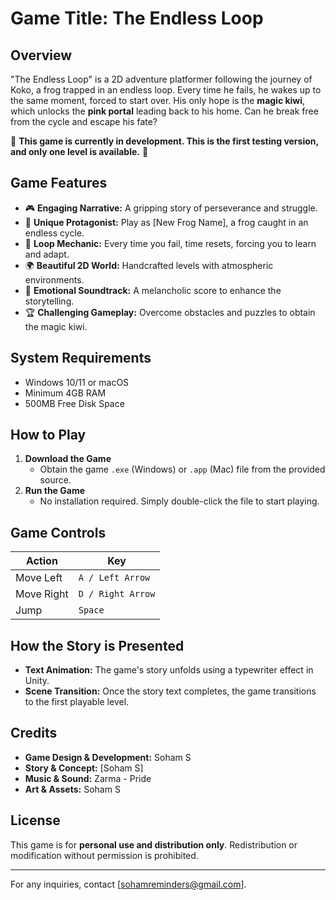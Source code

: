 
 # **Game Title: The Endless Loop**

## **Overview**
"The Endless Loop" is a 2D adventure platformer following the journey of Koko, a frog trapped in an endless loop. Every time he fails, he wakes up to the same moment, forced to start over. His only hope is the **magic kiwi**, which unlocks the **pink portal** leading back to his home. Can he break free from the cycle and escape his fate?

🚧 **This game is currently in development. This is the first testing version, and only one level is available.** 🚧

## **Game Features**
- 🎮 **Engaging Narrative:** A gripping story of perseverance and struggle.
- 🐸 **Unique Protagonist:** Play as [New Frog Name], a frog caught in an endless cycle.
- 🔄 **Loop Mechanic:** Every time you fail, time resets, forcing you to learn and adapt.
- 🌍 **Beautiful 2D World:** Handcrafted levels with atmospheric environments.
- 🎼 **Emotional Soundtrack:** A melancholic score to enhance the storytelling.
- 🏆 **Challenging Gameplay:** Overcome obstacles and puzzles to obtain the magic kiwi.

## **System Requirements**
- Windows 10/11 or macOS
- Minimum 4GB RAM
- 500MB Free Disk Space

## **How to Play**
1. **Download the Game**
   - Obtain the game `.exe` (Windows) or `.app` (Mac) file from the provided source.
2. **Run the Game**
   - No installation required. Simply double-click the file to start playing.

## **Game Controls**
| Action | Key |
|--------|----|
| Move Left | `A / Left Arrow` |
| Move Right | `D / Right Arrow` |
| Jump | `Space` |

## **How the Story is Presented**
- **Text Animation:** The game's story unfolds using a typewriter effect in Unity.
- **Scene Transition:** Once the story text completes, the game transitions to the first playable level.

## **Credits**
- **Game Design & Development:** Soham S
- **Story & Concept:** [Soham S]
- **Music & Sound:** Zarma - Pride
- **Art & Assets:** Soham S

## **License**
This game is for **personal use and distribution only**. Redistribution or modification without permission is prohibited.

---
For any inquiries, contact [sohamreminders@gmail.com].


